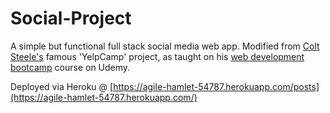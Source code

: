 # Social-Project
A simple but functional full stack social media web app. Modified from [Colt Steele's](https://www.udemy.com/user/coltsteele/) famous 'YelpCamp' project, as taught on his [web development bootcamp](https://www.udemy.com/course/the-web-developer-bootcamp/) course on Udemy.

Deployed via Heroku @ [https://agile-hamlet-54787.herokuapp.com/posts](https://agile-hamlet-54787.herokuapp.com/)
